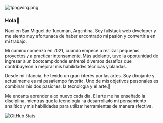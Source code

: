 
<!--![pngwing-com.png](https://i.postimg.cc/rmCLMHjg/1pngwing.png)-->
![1pngwing.png](https://i.postimg.cc/rmCLMHjg/1pngwing.png)
<!--<p align="center">
  <img src="https://i.postimg.cc/TPbJ3SQf/programadoras.jpg" alt="me">
</p>-->

  <!-- ![me](https://user-images.githubusercontent.com/98347096/219450099-122f3442-cca6-4dff-956f-514616e2ee8b.gif)-->
  <!--[![programadoras.jpg](https://i.postimg.cc/TPbJ3SQf/programadoras.jpg)](https://postimg.cc/WD2k95QH)-->

### Hola👋 

Nací en San Miguel de Tucumán, Argentina. Soy fullstack web developer y me siento muy afortunada de haber encontrado mi pasión y convertirla en mi trabajo.

Mi camino comenzó en 2021, cuando empecé a realizar pequeños proyectos y a practicar intensamente. Más adelante, tuve la oportunidad de ingresar a un bootcamp donde enfrenté diversos desafíos que contribuyeron a mejorar mis habilidades técnicas y blandas.

Desde mi infancia, he tenido un gran interés por las artes. Soy dibujante y actualmente es mi pasatiempo favorito. Uno de mis objetivos personales es combinar mis dos pasiones: la tecnología y el arte.🪷

Me encanta aprender algo nuevo cada día. El arte me ha enseñado la disciplina, mientras que la tecnología ha desarrollado mi pensamiento analítico y mis habilidades para utilizar herramientas de manera efectiva.





 ![GitHub Stats](https://github-readme-stats.vercel.app/api?username=pabletefatimarocio)











<!--
**pabletefatimarocio/pabletefatimarocio** is a ✨ _special_ ✨ repository because its `README.md` (this file) appears on your GitHub profile.

Here are some ideas to get you started:

- 🔭 I’m currently working on ...
- 🌱 I’m currently learning ...
- 👯 I’m looking to collaborate on ...
- 🤔 I’m looking for help with ...
- 💬 Ask me about ...
- 📫 How to reach me: ...
- 😄 Pronouns: ...
- ⚡ Fun fact: ...
-->
